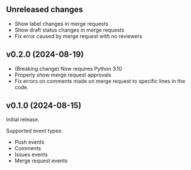 ## Unreleased changes

- Show label changes in merge requests
- Show draft status changes in merge requests
- Fix error caused by merge request with no reviewers

## v0.2.0 (2024-08-19)

- (Breaking change) Now requires Python 3.10
- Properly show merge request approvals
- Fix errors on comments made on merge request to specific lines in the code.

## v0.1.0 (2024-08-15)

Initial release.

Supported event types:

- Push events
- Comments
- Issues events
- Merge request events
